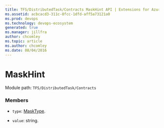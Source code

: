 ```yaml
---
title: TFS/DistributedTask/Contracts MaskHint API | Extensions for Azure DevOps Services
ms.assetid: acbcacd3-311c-8fcc-1dfd-aff5a73121a0
ms.prod: devops
ms.technology: devops-ecosystem
generated: true
ms.manager: jillfra
author: chcomley
ms.topic: article
ms.author: chcomley
ms.date: 08/04/2016
---
```


# MaskHint

Module path: `TFS/DistributedTask/Contracts`


### Members

* `type`: [MaskType](../../../TFS/DistributedTask/Contracts/MaskType.md). 

* `value`: string. 

